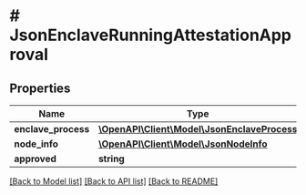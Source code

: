# # JsonEnclaveRunningAttestationApproval

## Properties

Name | Type | Description | Notes
------------ | ------------- | ------------- | -------------
**enclave_process** | [**\OpenAPI\Client\Model\JsonEnclaveProcess**](JsonEnclaveProcess.md) |  | [optional] 
**node_info** | [**\OpenAPI\Client\Model\JsonNodeInfo**](JsonNodeInfo.md) |  | [optional] 
**approved** | **string** |  | [optional] 

[[Back to Model list]](../../README.md#documentation-for-models) [[Back to API list]](../../README.md#documentation-for-api-endpoints) [[Back to README]](../../README.md)


